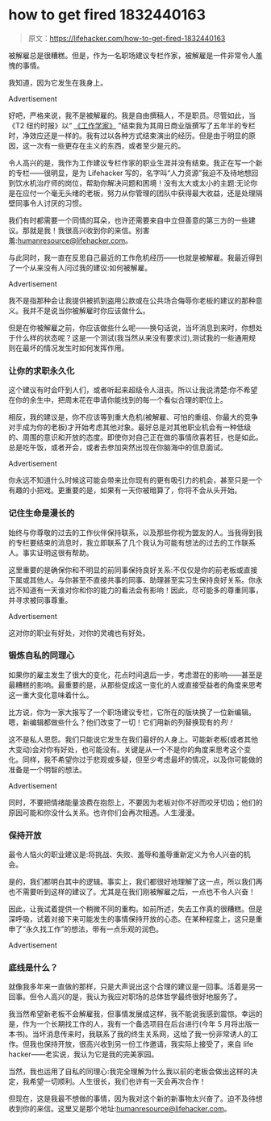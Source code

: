 # how to get fired 1832440163

> 原文：<https://lifehacker.com/how-to-get-fired-1832440163>

被解雇总是很糟糕。但是，作为一名职场建议专栏作家，被解雇是一件非常令人羞愧的事情。

我知道，因为它发生在我身上。

<label class="bxm4mm-13 juykRM">Advertisement</label>

好吧，严格来说，我不是被解雇的。我是自由撰稿人，不是职员。尽管如此，当《T2 纽约时报》以“ [《工作学家》](http://robwalker.net/workologist/) ”结束我为其周日商业版撰写了五年半的专栏时，净效应还是一样的。我有过以各种方式结束演出的经历。但是由于明显的原因，这一次有一些更存在主义的东西，或者至少是元的。

令人高兴的是，我作为工作建议专栏作家的职业生涯并没有结束。我正在写一个新的专栏——很明显，是为 Lifehacker 写的，名字叫“人力资源”我迫不及待地想回到饮水机治疗师的岗位，帮助你解决问题和困境！没有太大或太小的主题:无论你是在应付一个毫无头绪的老板，努力从你管理的团队中获得最大收益，还是处理隔壁同事令人讨厌的习惯。

我们有时都需要一个同情的耳朵，也许还需要来自中立但善意的第三方的一些建议。那就是我！我很高兴收到你的来信。别害羞:[humanresource@lifehacker.com](mailto:humanresource@lifehacker.com)。

与此同时，我一直在反思自己最近的工作危机经历——也就是被解雇。我最近得到了一个从来没有人问过我的建议:如何被解雇。

<label class="bxm4mm-13 juykRM">Advertisement</label>

我不是指那种会让我提供被抓到盗用公款或在公共场合侮辱你老板的建议的那种意义。我并不是说当你被解雇时你应该做什么。

但是在你被解雇之前，你应该做些什么呢——换句话说，当坏消息到来时，你想处于什么样的状态呢？这是一个测试(我当然从来没有要求过),测试我的一些通用规则在最坏的情况发生时如何发挥作用。

### **让你的求职永久化**

这个建议有时会吓到人们，或者听起来超级令人沮丧。所以让我说清楚:你不希望在你的余生中，把周末花在申请你能找到的每一个看似合理的职位上。

相反，我的建议是，你不应该等到重大危机(被解雇、可怕的重组、你最大的竞争对手成为你的老板)才开始考虑其他对象。最好总是对其他职业机会有一种低级的、周围的意识和开放的态度。即使你对自己正在做的事情欣喜若狂，也是如此。总是吃午饭，或者开会，或者去参加突然出现在你脑海中的信息面试。

<label class="bxm4mm-13 juykRM">Advertisement</label>

你永远不知道什么时候这可能会带来比你现有的更有吸引力的机会，甚至只是一个有趣的小把戏。更重要的是，如果有一天你被暗算了，你将不会从头开始。

### **记住生命是漫长的**

始终与你尊敬的过去的工作伙伴保持联系，以及那些你视为盟友的人。当我得到我的专栏要结束的消息时，我立即联系了几个我认为可能有想法的过去的工作联系人。事实证明这很有帮助。

这里重要的是确保你和不明显的前同事保持良好关系:不仅仅是你的前老板或直接下属或其他人。与你甚至不直接共事的同事、助理甚至实习生保持良好关系。你永远不知道有一天谁对你和你的能力的看法会有影响！因此，尽可能多的尊重同事，并寻求被同事尊重。

<label class="bxm4mm-13 juykRM">Advertisement</label>

这对你的职业有好处，对你的灵魂也有好处。

### **锻炼自私的同理心**

如果你的雇主发生了很大的变化，花点时间退后一步，考虑潜在的影响——甚至是最糟糕的影响。最重要的是，从那些促成这一变化的人或直接受益者的角度来思考这一重大变化意味着什么。

比方说，你为一家大报写了一个职场建议专栏，它所在的版块换了一位新编辑。嗯，新编辑都做些什么？他们改变了一切！它们用新的列替换现有的*列！* 

这不是私人恩怨。我们只能说它发生在我们最好的人身上。可能新老板(或者其他大变动)会对你有好处，也可能没有。关键是从一个不是你的角度来思考这个变化。同样，我不希望你过于悲观或多疑，但至少考虑最坏的情况，以及你可能做的准备是一个明智的想法。

<label class="bxm4mm-13 juykRM">Advertisement</label>

同时，不要把情绪能量浪费在抱怨上，不要因为老板对你不好而咬牙切齿；他们的原因可能和你没什么关系。也许你们会再次相遇。人生漫漫。

### **保持开放**

最令人恼火的职业建议是:将挑战、失败、羞辱和羞辱重新定义为令人兴奋的机会。

是的，我们都明白其中的逻辑。事实上，我们都很好地理解了这一点，所以我们再也不需要听到这样的建议了。尤其是在我们刚被解雇之后，一点也不令人兴奋！

因此，让我试着提供一个稍微不同的重构。如前所述，失去工作真的很糟糕。但是深呼吸，试着对接下来可能发生的事情保持开放的心态。在某种程度上，这只是重申了“永久找工作”的想法，带有一点乐观的润色。

<label class="bxm4mm-13 juykRM">Advertisement</label>

### **底线是什么？**

就像我多年来一直做的那样，只是大声说出这个合理的建议是一回事。活着是另一回事。但令人高兴的是，我认为我应对职场的总体哲学最终很好地服务了。

我当然希望新老板不会解雇我，但事情发展成这样，我不能说我感到震惊。幸运的是，作为一个长期找工作的人，我有一个备选项目在后台进行(今年 5 月将出版一本书)。当坏消息传来时，我联系了我的终生关系网，这给了我一份非常诱人的工作。但我也保持开放，很高兴收到另一份工作邀请，我实际上接受了，来自 life hacker——老实说，我认为它是我的完美家园。

当然，我也运用了自私的同理心:我完全理解为什么我以前的老板会做出这样的决定，我希望一切顺利。人生很长，我们也许有一天会再次合作！

但现在，这是我最不想做的事情，因为我对这个新的新事物太兴奋了。迫不及待想收到你的来信。这里又是那个地址:[humanresource@lifehacker.com](mailto:humanresource@lifehacker.com)。